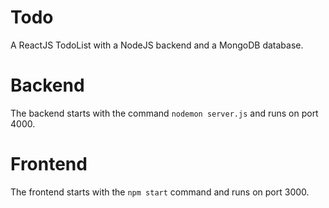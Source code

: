 # Todo
A ReactJS TodoList with a NodeJS backend and a MongoDB database. 


# Backend
The backend starts with the command `nodemon server.js` and runs on port 4000.


# Frontend 
The frontend starts with the `npm start` command and runs on port 3000.
